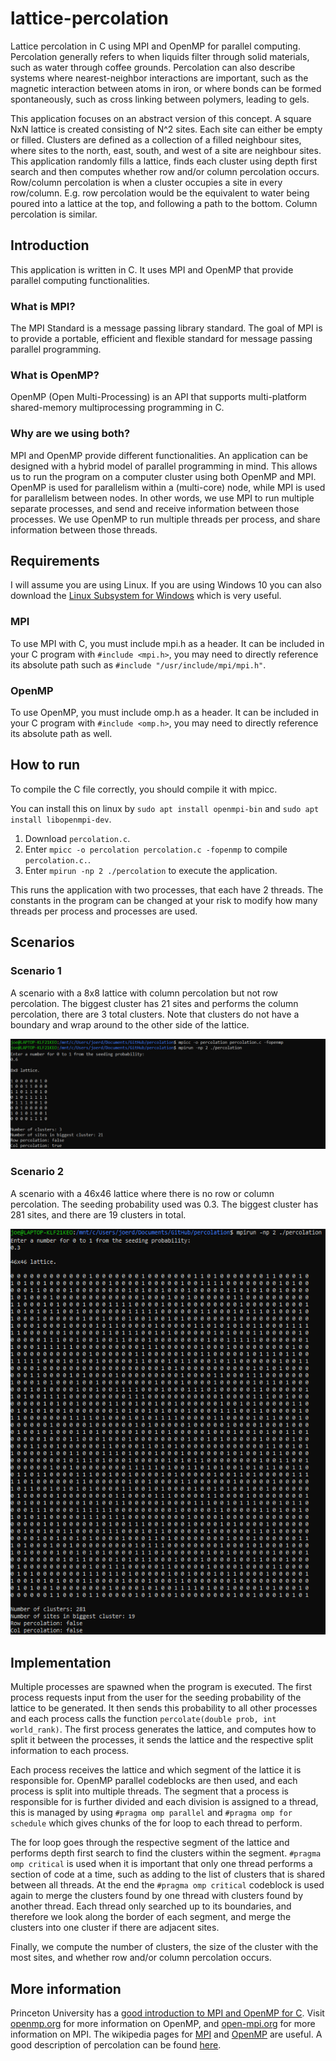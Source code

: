 # lattice-percolation
Lattice percolation in C using MPI and OpenMP for parallel computing. Percolation generally refers to when liquids filter through solid materials, such as water through coffee grounds. Percolation can also describe systems where nearest-neighbor interactions are important, such as the magnetic interaction between atoms in iron, or where bonds can be formed spontaneously, such as cross linking between polymers, leading to gels.

This application focuses on an abstract version of this concept. A square NxN lattice is created consisting of N^2 sites. Each site can either be empty or filled. Clusters are defined as a collection of a filled neighbour sites, where sites to the north, east, south, and west of a site are neighbour sites. This application randomly fills a lattice, finds each cluster using depth first search and then computes whether row and/or column percolation occurs. Row/column percolation is when a cluster occupies a site in every row/column. E.g. row percolation would be the equivalent to water being poured into a lattice at the top, and following a path to the bottom. Column percolation is similar.

## Introduction
This application is written in C. It uses MPI and OpenMP that provide parallel computing functionalities.

### What is MPI?
The MPI Standard is a message passing library standard. The goal of MPI is to provide a portable, efficient and flexible standard for message passing parallel programming.

### What is OpenMP?
OpenMP (Open Multi-Processing) is an API that supports multi-platform shared-memory multiprocessing programming in C.

### Why are we using both?
MPI and OpenMP provide different functionalities. An application can be designed with a hybrid model of parallel programming in mind. This allows us to run the program on a computer cluster using both OpenMP and MPI. OpenMP is used for parallelism within a (multi-core) node, while MPI is used for parallelism between nodes. In other words, we use MPI to run multiple separate processes, and send and receive information between those processes. We use OpenMP to run multiple threads per process, and share information between those threads.

## Requirements
I will assume you are using Linux. If you are using Windows 10 you can also download the [Linux Subsystem for Windows](https://docs.microsoft.com/en-us/windows/wsl/install-win10) which is very useful.

### MPI
To use MPI with C, you must include mpi.h as a header. It can be included in your C program with `#include <mpi.h>`, you may need to directly reference its absolute path such as `#include "/usr/include/mpi/mpi.h"`.

### OpenMP
To use OpenMP, you must include omp.h as a header. It can be included in your C program with `#include <omp.h>`, you may need to directly reference its absolute path as well.

## How to run
To compile the C file correctly, you should compile it with mpicc.

You can install this on linux by `sudo apt install openmpi-bin` and `sudo apt install libopenmpi-dev`.

1. Download `percolation.c`.
2. Enter `mpicc -o percolation percolation.c -fopenmp` to compile `percolation.c.`.
3. Enter `mpirun -np 2 ./percolation` to execute the application.

This runs the application with two processes, that each have 2 threads. The constants in the program can be changed at your risk to modify how many threads per process and processes are used.

## Scenarios

### Scenario 1
A scenario with a 8x8 lattice with column percolation but not row percolation. The biggest cluster has 21 sites and performs the column percolation, there are 3 total clusters. Note that clusters do not have a boundary and wrap around to the other side of the lattice.

[![scenario 1](images/8x8.png)](images/8x8.png)

### Scenario 2
A scenario with a 46x46 lattice where there is no row or column percolation. The seeding probability used was 0.3. The biggest cluster has 281 sites, and there are 19 clusters in total.

[![scenario 2](images/46x46.png)](images/46x46.png)

## Implementation
Multiple processes are spawned when the program is executed. The first process requests input from the user for the seeding probability of the lattice to be generated. It then sends this probability to all other processes and each process calls the function `percolate(double prob, int world_rank)`. The first process generates the lattice, and computes how to split it between the processes, it sends the lattice and the respective split information to each process.

Each process receives the lattice and which segment of the lattice it is responsible for. OpenMP parallel codeblocks are then used, and each process is split into multiple threads. The segment that a process is responsible for is further divided and each division is assigned to a thread, this is managed by using `#pragma omp parallel` and `#pragma omp for schedule` which gives chunks of the for loop to each thread to perform.

The for loop goes through the respective segment of the lattice and performs depth first search to find the clusters within the segment. `#pragma omp critical` is used when it is important that only one thread performs a section of code at a time, such as adding to the list of clusters that is shared between all threads. At the end the `#pragma omp critical` codeblock is used again to merge the clusters found by one thread with clusters found by another thread. Each thread only searched up to its boundaries, and therefore we look along the border of each segment, and merge the clusters into one cluster if there are adjacent sites.

Finally, we compute the number of clusters, the size of the cluster with the most sites, and whether row and/or column percolation occurs.

## More information
Princeton University has a [good introduction to MPI and OpenMP for C](https://princetonuniversity.github.io/PUbootcamp/sessions/parallel-programming/Intro_PP_bootcamp_2018.pdf). Visit [openmp.org](https://www.openmp.org/) for more information on OpenMP, and [open-mpi.org](https://www.open-mpi.org/) for more information on MPI. The wikipedia pages for [MPI](https://en.wikipedia.org/wiki/Open_MPI) and [OpenMP](https://en.wikipedia.org/wiki/OpenMP) are useful. A good description of percolation can be found [here](http://web.mit.edu/8.334/www/grades/projects/projects14/PeterFedak/percolate.html).
